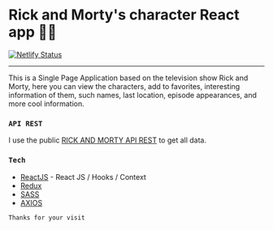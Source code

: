 # Rick and Morty's character React app &#x1F468;&#x200D;&#x1F4BB;
[![Netlify Status](https://api.netlify.com/api/v1/badges/d1b17eef-6239-4bbc-90e8-67c0927def16/deploy-status)](https://josuejmm-rick-and-morty.netlify.app)

-------------------------------------------------------

This is a Single Page Application based on the television show Rick and Morty, here you can view the characters, add to favorites, interesting information of them, such names, last location, episode appearances, and more cool information.

### `API REST`

I use the public [RICK AND MORTY API REST](https://rickandmortyapi.com/) to get all data.

### `Tech`

* [ReactJS](https://reactjs.org/) - React JS / Hooks / Context
* [Redux](https://redux.js.org/)
* [SASS](https://sass-lang.com/)
* [AXIOS](https://www.npmjs.com/package/axios)

`Thanks for your visit`
